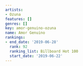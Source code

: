 ```yaml
---
artists:
- Ozuna
features: []
genres: []
key: amor-genuino-ozuna
name: Amor Genuino
rankings:
- end_date: '2019-06-28'
  rank: 92
  ranking_list: Billboard Hot 100
  start_date: '2019-06-22'
---
```


